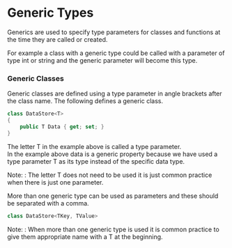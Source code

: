 # Generic Types

Generics are used to specify type parameters for classes and functions at the time they are called or created.

For example a class with a generic type could be called with a parameter of type int or string and the generic
parameter will become this type.

### Generic Classes

Generic classes are defined using a type parameter in angle brackets after the class name. 
The following defines a generic class.

```C#
class DataStore<T>
{
    public T Data { get; set; }
}
```

The letter T in the example above is called a type parameter.  
In the example above data is a generic property because we have used a type parameter T as its
type instead of the specific data type.

Note:
: The letter T does not need to be used it is just common practice when there is just one parameter.

More than one generic type can be used as parameters and these should be separated with a comma.

```C#
class DataStore<TKey, TValue>
```

Note:
: When more than one generic type is used it is common practice to give them appropriate name with a
T at the beginning.